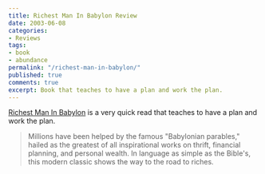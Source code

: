 ```yaml
---
title: Richest Man In Babylon Review
date: 2003-06-08
categories:
- Reviews
tags:
- book
- abundance
permalink: "/richest-man-in-babylon/"
published: true
comments: true
excerpt: Book that teaches to have a plan and work the plan.
---
```

[Richest Man In Babylon](https://amzn.to/3Y3qC7U) is a very quick read that teaches to have a plan and work the plan.

<blockquote>Millions have been helped by the famous "Babylonian parables," hailed as the greatest of all inspirational works on thrift, financial planning, and personal wealth. In language as simple as the Bible's, this modern classic shows the way to the road to riches.</blockquote>